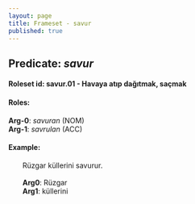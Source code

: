 ```yaml
---
layout: page
title: Frameset - savur
published: true
---
```

<h2>Predicate: <i>savur</i></h2>
<h4>Roleset id: savur.01 - Havaya atıp dağıtmak, saçmak<br>
<h4>Roles:</h4>
<b>Arg-0</b>: <i>savuran</i>  (NOM) <br>
<b>Arg-1</b>: <i>savrulan</i>  (ACC) <br>
<h4>Example:</h4>
&emsp;&emsp;Rüzgar küllerini savurur.<br><br>
&emsp;&emsp;<b>Arg0</b>:  Rüzgar<br>
&emsp;&emsp;<b>Arg1</b>:  küllerini<br>

